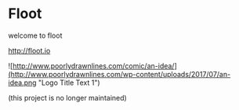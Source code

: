 # Floot

welcome to floot

http://floot.io 

![http://www.poorlydrawnlines.com/comic/an-idea/](http://www.poorlydrawnlines.com/wp-content/uploads/2017/07/an-idea.png "Logo Title Text 1")

(this project is no longer maintained)
